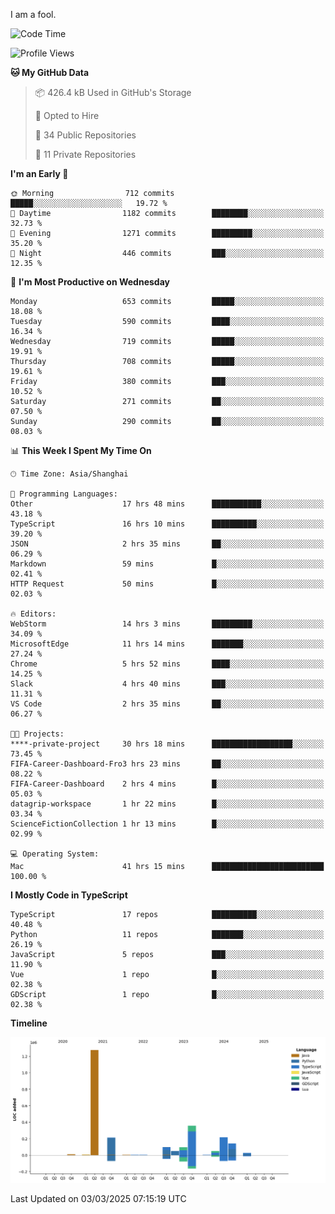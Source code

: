 I am a fool.

<!--START_SECTION:waka-->
![Code Time](http://img.shields.io/badge/Code%20Time-2%2C656%20hrs%2058%20mins-blue)

![Profile Views](http://img.shields.io/badge/Profile%20Views-0-blue)

**🐱 My GitHub Data** 

> 📦 426.4 kB Used in GitHub's Storage 
 > 
> 💼 Opted to Hire
 > 
> 📜 34 Public Repositories 
 > 
> 🔑 11 Private Repositories 
 > 
**I'm an Early 🐤** 

```text
🌞 Morning                712 commits         █████░░░░░░░░░░░░░░░░░░░░   19.72 % 
🌆 Daytime                1182 commits        ████████░░░░░░░░░░░░░░░░░   32.73 % 
🌃 Evening                1271 commits        █████████░░░░░░░░░░░░░░░░   35.20 % 
🌙 Night                  446 commits         ███░░░░░░░░░░░░░░░░░░░░░░   12.35 % 
```
📅 **I'm Most Productive on Wednesday** 

```text
Monday                   653 commits         █████░░░░░░░░░░░░░░░░░░░░   18.08 % 
Tuesday                  590 commits         ████░░░░░░░░░░░░░░░░░░░░░   16.34 % 
Wednesday                719 commits         █████░░░░░░░░░░░░░░░░░░░░   19.91 % 
Thursday                 708 commits         █████░░░░░░░░░░░░░░░░░░░░   19.61 % 
Friday                   380 commits         ███░░░░░░░░░░░░░░░░░░░░░░   10.52 % 
Saturday                 271 commits         ██░░░░░░░░░░░░░░░░░░░░░░░   07.50 % 
Sunday                   290 commits         ██░░░░░░░░░░░░░░░░░░░░░░░   08.03 % 
```


📊 **This Week I Spent My Time On** 

```text
🕑︎ Time Zone: Asia/Shanghai

💬 Programming Languages: 
Other                    17 hrs 48 mins      ███████████░░░░░░░░░░░░░░   43.18 % 
TypeScript               16 hrs 10 mins      ██████████░░░░░░░░░░░░░░░   39.20 % 
JSON                     2 hrs 35 mins       ██░░░░░░░░░░░░░░░░░░░░░░░   06.29 % 
Markdown                 59 mins             █░░░░░░░░░░░░░░░░░░░░░░░░   02.41 % 
HTTP Request             50 mins             █░░░░░░░░░░░░░░░░░░░░░░░░   02.03 % 

🔥 Editors: 
WebStorm                 14 hrs 3 mins       █████████░░░░░░░░░░░░░░░░   34.09 % 
MicrosoftEdge            11 hrs 14 mins      ███████░░░░░░░░░░░░░░░░░░   27.24 % 
Chrome                   5 hrs 52 mins       ████░░░░░░░░░░░░░░░░░░░░░   14.25 % 
Slack                    4 hrs 40 mins       ███░░░░░░░░░░░░░░░░░░░░░░   11.31 % 
VS Code                  2 hrs 35 mins       ██░░░░░░░░░░░░░░░░░░░░░░░   06.27 % 

🐱‍💻 Projects: 
****-private-project     30 hrs 18 mins      ██████████████████░░░░░░░   73.45 % 
FIFA-Career-Dashboard-Fro3 hrs 23 mins       ██░░░░░░░░░░░░░░░░░░░░░░░   08.22 % 
FIFA-Career-Dashboard    2 hrs 4 mins        █░░░░░░░░░░░░░░░░░░░░░░░░   05.03 % 
datagrip-workspace       1 hr 22 mins        █░░░░░░░░░░░░░░░░░░░░░░░░   03.34 % 
ScienceFictionCollection 1 hr 13 mins        █░░░░░░░░░░░░░░░░░░░░░░░░   02.99 % 

💻 Operating System: 
Mac                      41 hrs 15 mins      █████████████████████████   100.00 % 
```

**I Mostly Code in TypeScript** 

```text
TypeScript               17 repos            ██████████░░░░░░░░░░░░░░░   40.48 % 
Python                   11 repos            ███████░░░░░░░░░░░░░░░░░░   26.19 % 
JavaScript               5 repos             ███░░░░░░░░░░░░░░░░░░░░░░   11.90 % 
Vue                      1 repo              █░░░░░░░░░░░░░░░░░░░░░░░░   02.38 % 
GDScript                 1 repo              █░░░░░░░░░░░░░░░░░░░░░░░░   02.38 % 
```



**Timeline**

![Lines of Code chart](https://raw.githubusercontent.com/VeejaLiu/VeejaLiu/master/assets/bar_graph.png)


 Last Updated on 03/03/2025 07:15:19 UTC
<!--END_SECTION:waka-->
